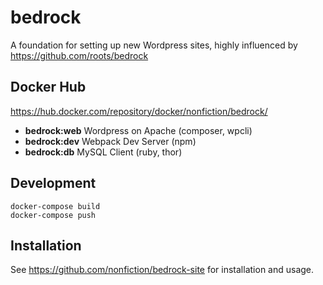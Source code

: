 # bedrock

A foundation for setting up new Wordpress sites, highly influenced by
<https://github.com/roots/bedrock>

## Docker Hub

<https://hub.docker.com/repository/docker/nonfiction/bedrock/>

- **bedrock:web** Wordpress on Apache (composer, wpcli)
- **bedrock:dev** Webpack Dev Server (npm)
- **bedrock:db** MySQL Client (ruby, thor)

## Development

```
docker-compose build
docker-compose push
```

## Installation

See <https://github.com/nonfiction/bedrock-site> for installation and usage.
